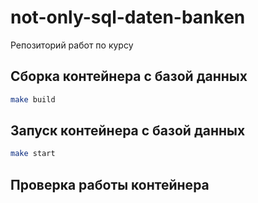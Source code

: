 # not-only-sql-daten-banken

Репозиторий работ по курсу



## Сборка контейнера с базой данных
```sh
make build
```

## Запуск контейнера с базой данных

```sh 
make start
```

## Проверка работы контейнера